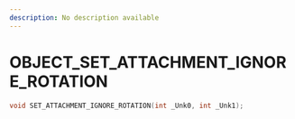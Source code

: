 ```yaml
---
description: No description available 
---
```


# OBJECT\_SET_ATTACHMENT_IGNORE_ROTATION

```cpp
void SET_ATTACHMENT_IGNORE_ROTATION(int _Unk0, int _Unk1);
```